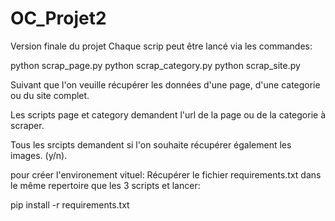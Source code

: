 # OC_Projet2

Version finale du projet
Chaque scrip peut être lancé via les commandes:

python scrap_page.py
python scrap_category.py
python scrap_site.py

Suivant que l'on veuille récupérer les données d'une page, d'une categorie ou du site complet.

Les scripts page et category demandent l'url de la page ou de la categorie à scraper.

Tous les srcipts demandent si l'on souhaite récupérer également les images. (y/n).

pour créer l'environement vituel:
Récupérer le fichier requirements.txt dans le même repertoire que les 3 scripts et lancer:

pip install -r requirements.txt

